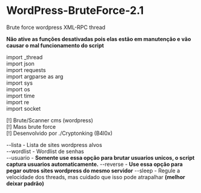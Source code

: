 # WordPress-BruteForce-2.1
Brute force wordpress XML-RPC thread

<b>Não ative as funções desativadas pois elas estão em manutenção e vão causar o mal funcionamento do script</b>

import _thread<br>
import json<br>
import requests<br>
import argparse as arg<br>
import sys<br>
import os<br>
import time<br>
import re<br>
import socket

[!] Brute/Scanner cms (wordpress)<br>
[!] Mass brute force<br>
[!] Desenvolvido por ./Cryptonking (B4l0x)

--lista - Lista de sites wordpress alvos<br>
--wordlist - Wordlist de senhas<br>
--usuario - <b>Somente use essa opção para brutar usuarios unicos, o script captura usuarios automaticamente.</b>
--reverse - <b>Use essa opção para pegar outros sites wordpress do mesmo servidor</b>
--sleep - Regule a velocidade dos threads, mas cuidado que isso pode atrapalhar <b>(melhor deixar padrão)</b>


